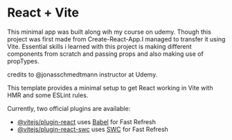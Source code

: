 # React + Vite

This minimal app was built along wih my course on udemy.
Though this project was first made from Create-React-App.I managed to transfer it using Vite.
Essential skills i learned with this project is making different components from scratch and passing props and also making use of propTypes.

credits to @jonasschmedtmann instructor at Udemy.

This template provides a minimal setup to get React working in Vite with HMR and some ESLint rules.

Currently, two official plugins are available:

- [@vitejs/plugin-react](https://github.com/vitejs/vite-plugin-react/blob/main/packages/plugin-react/README.md) uses [Babel](https://babeljs.io/) for Fast Refresh
- [@vitejs/plugin-react-swc](https://github.com/vitejs/vite-plugin-react-swc) uses [SWC](https://swc.rs/) for Fast Refresh
